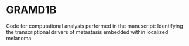 # GRAMD1B
Code for computational analysis performed in the manuscript: Identifying the transcriptional drivers of metastasis embedded within localized melanoma
